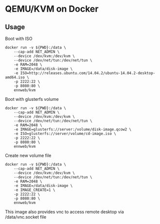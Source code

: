 # QEMU/KVM on Docker

## Usage

Boot with ISO
```
docker run -v ${PWD}:/data \
    --cap-add NET_ADMIN \
    --device /dev/kvm:/dev/kvm \
    --device /dev/net/tun:/dev/net/tun \
    -e RAM=2048 \
    -e IMAGE=/data/disk-image \
    -e ISO=http://releases.ubuntu.com/14.04.2/ubuntu-14.04.2-desktop-amd64.iso \
    -p 2222:22 \
    -p 8080:80 \
    ennweb/kvm
```

Boot with glusterfs volume
```
docker run -v ${PWD}:/data \
    --cap-add NET_ADMIN \
    --device /dev/kvm:/dev/kvm \
    --device /dev/net/tun:/dev/net/tun \
    -e RAM=2048 \
    -e IMAGE=glusterfs://server:/volume/disk-image.qcow2 \
    -e ISO=glusterfs://server/volume/cd-image.iso \
    -p 2222:22 \
    -p 8080:80 \
    ennweb/kvm
```

Create new volume file
```
docker run -v ${PWD}:/data \
    --cap-add NET_ADMIN \
    --device /dev/kvm:/dev/kvm \
    --device /dev/net/tun:/dev/net/tun \
    -e RAM=2048 \
    -e IMAGE=/data/disk-image \
    -e IMAGE_CREATE=1 \
    -p 2222:22 \
    -p 8080:80 \
    ennweb/kvm
```

This image also provides vnc to access remote desktop via /data/vnc.socket file
